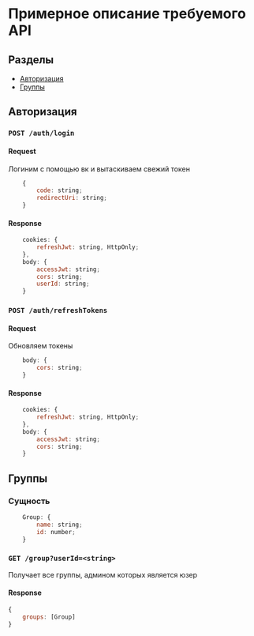 # Примерное описание требуемого API

## Разделы
* [Авторизация](#авторизация)
* [Группы](#группы)

## Авторизация

### `POST /auth/login`
#### Request
Логиним с помощью вк и вытаскиваем свежий токен
```js
    {
        code: string;
        redirectUri: string;
    }
```
#### Response
```js
    cookies: {
        refreshJwt: string, HttpOnly;
    },
    body: {
        accessJwt: string;
        cors: string;
        userId: string;
    }
```

### `POST /auth/refreshTokens`
#### Request
Обновляем токены
```js
    body: {
        cors: string;   
    }
```
#### Response
```js
    cookies: {
        refreshJwt: string, HttpOnly;
    },
    body: {
        accessJwt: string;
        cors: string;
    }
```

## Группы

### Сущность 
```js
    Group: {
        name: string;
        id: number;
    }
```

### `GET /group?userId=<string>`
Получает все группы, админом которых является юзер
#### Response
```js
{
    groups: [Group]
}
```
